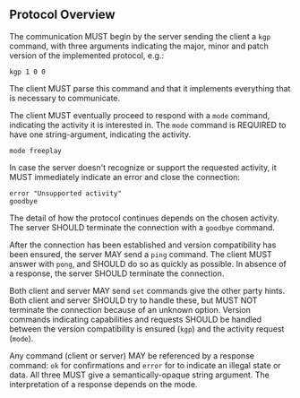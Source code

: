 Protocol Overview
-----------------

The communication MUST begin by the server sending the client a `kgp`
command, with three arguments indicating the major, minor and patch
version of the implemented protocol, e.g.:

	kgp 1 0 0
	
The client MUST parse this command and that it implements everything
that is necessary to communicate.

The client MUST eventually proceed to respond with a `mode` command,
indicating the activity it is interested in. The `mode` command is
REQUIRED to have one string-argument, indicating the activity.

	mode freeplay

In case the server doesn't recognize or support the requested
activity, it MUST immediately indicate an error and close the
connection:

	error "Unsupported activity"
	goodbye

The detail of how the protocol continues depends on the chosen
activity. The server SHOULD terminate the connection with a `goodbye`
command.

After the connection has been established and version compatibility
has been ensured, the server MAY send a `ping` command. The
client MUST answer with `pong`, and SHOULD do so as quickly as
possible. In absence of a response, the server SHOULD terminate the
connection.

Both client and server MAY send `set` commands give the other party
hints. Both client and server SHOULD try to handle these, but MUST NOT
terminate the connection because of an unknown option. Version
commands indicating capabilities and requests SHOULD be handled
between the version compatibility is ensured (`kgp`) and the activity
request (`mode`).

Any command (client or server) MAY be referenced by a response
command: `ok` for confirmations and `error` for to indicate an illegal
state or data. All three MUST give a semantically-opaque string
argument. The interpretation of a response depends on the mode.
